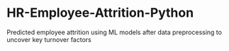 # HR-Employee-Attrition-Python
Predicted employee attrition using ML models after data preprocessing to uncover key turnover factors
